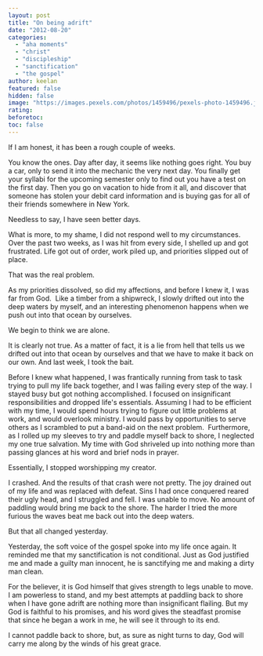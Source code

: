 ```yaml
---
layout: post
title: "On being adrift"
date: "2012-08-20"
categories: 
  - "aha moments"
  - "christ"
  - "discipleship"
  - "sanctification"
  - "the gospel"
author: keelan
featured: false
hidden: false
image: "https://images.pexels.com/photos/1459496/pexels-photo-1459496.jpeg"
rating:
beforetoc:
toc: false
---
```


If I am honest, it has been a rough couple of weeks.

You know the ones. Day after day, it seems like nothing goes right. You buy a car, only to send it into the mechanic the very next day. You finally get your syllabi for the upcoming semester only to find out you have a test on the first day. Then you go on vacation to hide from it all, and discover that someone has stolen your debit card information and is buying gas for all of their friends somewhere in New York.

Needless to say, I have seen better days.

What is more, to my shame, I did not respond well to my circumstances. Over the past two weeks, as I was hit from every side, I shelled up and got frustrated. Life got out of order, work piled up, and priorities slipped out of place.

That was the real problem.

As my priorities dissolved, so did my affections, and before I knew it, I was far from God.  Like a timber from a shipwreck, I slowly drifted out into the deep waters by myself, and an interesting phenomenon happens when we push out into that ocean by ourselves.

We begin to think we are alone.

It is clearly not true. As a matter of fact, it is a lie from hell that tells us we drifted out into that ocean by ourselves and that we have to make it back on our own. And last week, I took the bait.

Before I knew what happened, I was frantically running from task to task trying to pull my life back together, and I was failing every step of the way. I stayed busy but got nothing accomplished. I focused on insignificant responsibilities and dropped life's essentials. Assuming I had to be efficient with my time, I would spend hours trying to figure out little problems at work, and would overlook ministry. I would pass by opportunities to serve others as I scrambled to put a band-aid on the next problem.  Furthermore, as I rolled up my sleeves to try and paddle myself back to shore, I neglected my one true salvation. My time with God shriveled up into nothing more than passing glances at his word and brief nods in prayer.

Essentially, I stopped worshipping my creator.

I crashed. And the results of that crash were not pretty. The joy drained out of my life and was replaced with defeat. Sins I had once conquered reared their ugly head, and I struggled and fell. I was unable to move. No amount of paddling would bring me back to the shore. The harder I tried the more furious the waves beat me back out into the deep waters.

But that all changed yesterday.

Yesterday, the soft voice of the gospel spoke into my life once again. It reminded me that my sanctification is not conditional. Just as God justified me and made a guilty man innocent, he is sanctifying me and making a dirty man clean.

For the believer, it is God himself that gives strength to legs unable to move. I am powerless to stand, and my best attempts at paddling back to shore when I have gone adrift are nothing more than insignificant flailing. But my God is faithful to his promises, and his word gives the steadfast promise that since he began a work in me, he will see it through to its end.

I cannot paddle back to shore, but, as sure as night turns to day, God will carry me along by the winds of his great grace.
